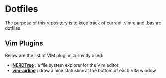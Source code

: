 # Dotfiles

The purpose of this repository is to keep track of current .vimrc and .bashrc dotfiles.

## Vim Plugins
Below are the list of VIM plugins currently used:
- __[NERDTree]__ : a file system explorer for the Vim editor
- __[vim-airline]__ : draw a nice statusline at the bottom of each VIM window

[NERDTree]:https://github.com/scrooloose/nerdtree
[vim-airline]:https://github.com/vim-airline/vim-airline
